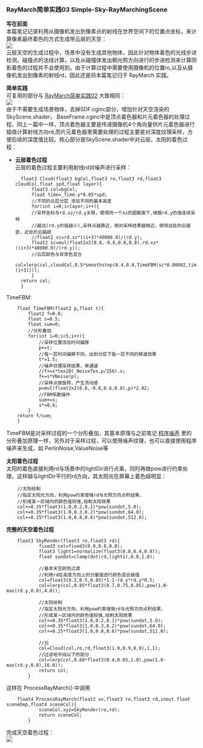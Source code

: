 ### RayMarch简单实践03 Simple-Sky-RayMarchingScene ###
**写在前面**   
本篇笔记记录利用从摄像机发出到像素点的射线在世界空间下的位置点坐标，来计算像素最终着色的方式生成带云层的天空：   
![](https://i.imgur.com/P45eTNK.png)  
云层天空的生成过程中，场景中没有生成其他物体，因此针对物体着色的光线步进检测，碰撞点的法线计算，以及从碰撞体发出朝光照方向进行的步进检测来计算阴影着色的过程并不会使用到。由于计算过程中需要使用摄像机的位置ro,以及从摄像机发出到像素的射线rd，因此还是将本篇笔记归于 RayMarch 实践。   

**简单实践**  
可复用的部分与 [RayMarch简单实践02](https://zhuanlan.zhihu.com/p/53522599) 大致相同：    
![](https://i.imgur.com/KQW2NbQ.png)   
由于不需要生成场景物体，去掉SDF.cginc部分，增加针对天空渲染的SkyScene.shader， BaseFrame.cginc中是顶点着色器和片元着色器的处理过程，同上一篇中一样，顶点着色器主要是传递摄像机4个角向量供片元着色器进行插值计算射线方向rd,而片元着色器里需要处理的过程主要是对深度纹理采样，方便后续的深度值比较。核心部分是SkyScene.shader中对云层，太阳的着色过程：   

- **云层着色过程**    
云层的着色过程主要利用射线rd对噪声进行采样：    


		float3 Cloud(float3 bgCol,float3 ro,float3 rd,float3 cloudCol,float spd,float layer){
			float3 col=bgCol;
			float time=_Time.y*0.05*spd;
			//不同的云层分层 添加不同的基本高度
			for(int i=0;i<layer;i++){
			//采样坐标与rd.xz/rd.y关联，使得同一个xz的圆截面下,根据rd.y的值连续采样
			//越远(rd.y的值越小),采样点越靠近，相对采样结果越相近，使得远处的云越密，近处的云越疏
			//float2 sc=rd.xz*((i+3)*40000.0)/(rd.y);
			float2 sc=mul(float2x2(0.8,-0.6,0.6,0.8),rd.xz*((i+3)*40000.0)/(rd.y));
			//云层颜色与背景色混合
			col=lerp(col,cloudCol,0.5*smoothstep(0.4,0.8,TimeFBM(sc*0.00002,time*(i+3))));
			}
		return col;
		}  
TimeFBM:    
	
		float TimeFBM(float2 p,float t){
			float2 f=0.0;
			float s=0.5;
			float sum=0;
			//分形叠加
			for(int i=0;i<5;i++){
				//采样位置添加时间偏移
				p+=t;
				//每一层时间偏移不同，达到分层下每一层不同的移速效果
				t*=1.5;
				//噪声纹理采样结果，单通道
				//f+=s*tex2D(_NoiseTex,p/256).x;
				f+=s*VNoise(p);
				//采样点做旋转，产生流动感
				p=mul(float2x2(0.8,-0.6,0.6,0.8),p)*2.02;
				//FBM系数操作
				sum+=s;
				s*=0.6;
			}
		return f/sum;
		}  
TimeFBM是对采样过程的一个分形叠加，其基本原理与之前笔记 [程序噪声](https://zhuanlan.zhihu.com/p/40984211) 里的分形叠加原理一样，另外对于采样过程，可以使用噪声纹理，也可以直接使用程序噪声来生成，如 PerlinNoise,ValueNoise等  

**太阳着色过程**   
太阳的着色直接利用rd与场景中的lightDir进行点乘，同时再做pow进行约束处理，这样越与lightDir平行的rd方向，其太阳光在屏幕上着色越明显：    

		//太阳绘制
		//指定太阳光方向，利用pow约束增强rd与光照方向点积结果，
		//形成某一区域内的颜色值较强,绘制太阳效果
		col+=0.35*float3(1.0,0.2,0.1)*pow(sundot,5.0);
		col+=0.35*float3(1.0,0.3,0.2)*pow(sundot,64.0);
		col+=0.25*float3(1.0,0.8,0.6)*pow(sundot,512.0);   

**完整的天空着色过程**    
		
		float3 SkyRender(float3 ro,float3 rd){
				fixed3 col=fixed3(0.0,0.0,0.0);
				float3 light1=normalize(float3(0.8,0.4,0.8));
				float sundot=clamp(dot(rd,light1),0.0,1.0);

				//基本天空颜色过渡
				//利用rd在高度方向上的分量值进行颜色混合插值
				col=float3(0.2,0.5,0.85)*1.1-rd.y*rd.y*0.5;
				col=lerp(col,0.85*float3(0.7,0.75,0.85),pow(1.0-max(rd.y,0.0),4.0));

				//太阳绘制
				//指定太阳光方向，利用pow约束增强rd与光照方向点积结果，
				//形成某一区域内的颜色值较强,绘制太阳效果
				col+=0.35*float3(1.0,0.2,0.1)*pow(sundot,5.0);
				col+=0.35*float3(1.0,0.3,0.2)*pow(sundot,64.0);
				col+=0.25*float3(1.0,0.8,0.6)*pow(sundot,512.0);

				//云
				col=Cloud(col,ro,rd,float3(1.0,0.9,0.9),1,1);
				//过滤地平线以下的部分
				col=lerp(col,0.68*float3(0.4,0.65,1.0),pow(1.0-max(rd.y,0.0),16.0));
				return col;
			}  

这样在   ProcessRayMarch() 中调用

		float4 ProcessRayMarch(float2 uv,float3 ro,float3 rd,inout float sceneDep,float4 sceneCol){
				sceneCol.xyz=SkyRender(ro,rd);
				return sceneCol;
			} 

完成天空着色过程：   
![](https://i.imgur.com/e2OSWnh.png)          

	
		